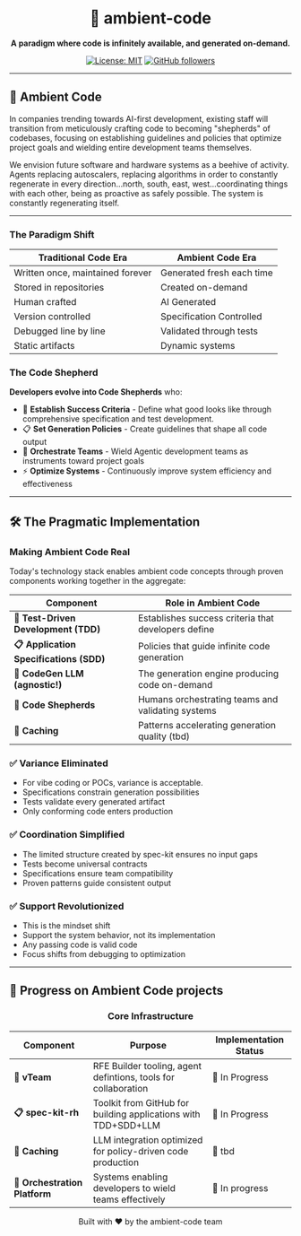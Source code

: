 <div align="center">

# 🌟 ambient-code

**A paradigm where code is infinitely available, and generated on-demand.**

[![License: MIT](https://img.shields.io/badge/License-MIT-yellow.svg)](https://opensource.org/licenses/MIT)
[![GitHub followers](https://img.shields.io/github/followers/ambient-code?style=social)](https://github.com/ambient-code)

</div>

---

## 🎯 Ambient Code

In companies trending towards AI-first development, existing staff will transition from meticulously crafting code to becoming "shepherds" of codebases, focusing on establishing guidelines and policies that optimize project goals and wielding entire development teams themselves.

We envision future software and hardware systems as a beehive of activity. Agents replacing autoscalers, replacing algorithms in order to constantly regenerate in every direction...north, south, east, west...coordinating things with each other, being as proactive as safely possible. The system is constantly regenerating itself.

---
### The Paradigm Shift

| Traditional Code Era | Ambient Code Era |
|------------------------|------------------|
| Written once, maintained forever | Generated fresh each time |
| Stored in repositories | Created on-demand |
| Human crafted | AI Generated |
| Version controlled | Specification Controlled |
| Debugged line by line | Validated through tests |
| Static artifacts | Dynamic systems |

### The Code Shepherd

**Developers evolve into Code Shepherds** who:
- 🎯 **Establish Success Criteria** - Define what good looks like through comprehensive specification and test development.
- 📋 **Set Generation Policies** - Create guidelines that shape all code output
- 🎼 **Orchestrate Teams** - Wield Agentic development teams as instruments toward project goals
- ⚡ **Optimize Systems** - Continuously improve system efficiency and effectiveness

---

## 🛠️ The Pragmatic Implementation

### Making Ambient Code Real

Today's technology stack enables ambient code concepts through proven components working together in the aggregate:

| Component | Role in Ambient Code |
|-----------|---------------------|
| **🔴 Test-Driven Development (TDD)** | Establishes success criteria that developers define |
| **📋 Application Specifications (SDD)** | Policies that guide infinite code generation |
| **🤖 CodeGen LLM (agnostic!)** | The generation engine producing code on-demand |
| **👥 Code Shepherds** | Humans orchestrating teams and validating systems |
| **💾 Caching** | Patterns accelerating generation quality (tbd) |

### ✅ **Variance Eliminated**
- For vibe coding or POCs, variance is acceptable.
- Specifications constrain generation possibilities
- Tests validate every generated artifact
- Only conforming code enters production

### ✅ **Coordination Simplified**
- The limited structure created by spec-kit ensures no input gaps
- Tests become universal contracts
- Specifications ensure team compatibility
- Proven patterns guide consistent output

### ✅ **Support Revolutionized**
- This is the mindset shift
- Support the system behavior, not its implementation
- Any passing code is valid code
- Focus shifts from debugging to optimization

---

## 🚀 Progress on Ambient Code projects

<div align="center">

### Core Infrastructure

</div>

| Component | Purpose | Implementation Status |
|-----------|---------|---------------------|
| **🚀 vTeam** | RFE Builder tooling, agent defintions, tools for collaboration | 🚧 In Progress |
| **📋 spec-kit-rh** | Toolkit from GitHub for building applications with TDD+SDD+LLM | 🚧 In Progress |
| **🤖 Caching** | LLM integration optimized for policy-driven code production | 🚧 tbd |
| **👥 Orchestration Platform** | Systems enabling developers to wield teams effectively | 🚧 In progress |

<div align="center">
Built with ❤️ by the ambient-code team
</div>
